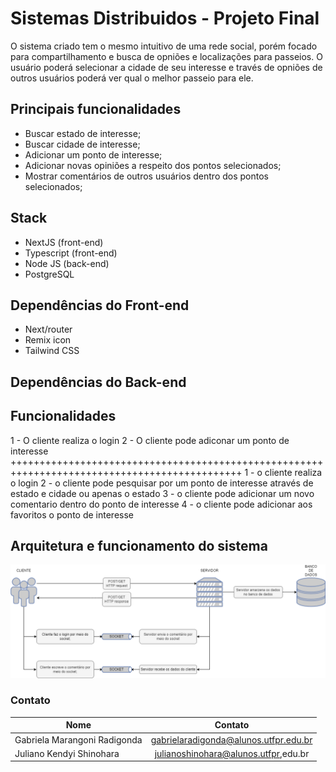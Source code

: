 # Sistemas Distribuidos - Projeto Final
O sistema criado tem o mesmo intuitivo de uma rede social, porém focado para compartilhamento e busca de opniões e localizações para passeios. O usuário poderá selecionar a cidade de seu interesse e través de opniões de outros usuários poderá ver qual o melhor passeio para ele.

## Principais funcionalidades
- Buscar estado de interesse;
- Buscar cidade de interesse;
- Adicionar um ponto de interesse;
- Adicionar novas opiniões a respeito dos pontos selecionados;
- Mostrar comentários de outros usuários dentro dos pontos selecionados;

## Stack
- NextJS (front-end)
- Typescript (front-end)
- Node JS (back-end)
- PostgreSQL

## Dependências do Front-end
- Next/router
- Remix icon
- Tailwind CSS

## Dependências do Back-end

## Funcionalidades
1 - O cliente realiza o login
2 - O cliente pode adiconar um ponto de interesse
++++++++++++++++++++++++++++++++++++++++++++++++++++++++++++++++++++++++++++++++++++++++++++++
1 - o cliente realiza o login
2 - o cliente pode pesquisar por um ponto de interesse através de estado e cidade ou apenas o estado 
3 - o cliente pode adicionar um novo comentario dentro do ponto de interesse 
4 - o cliente pode adicionar aos favoritos o ponto de interesse

## Arquitetura e funcionamento do sistema
![alt text](arquitetura-do-sistema.png)

### Contato
| Nome                          | Contato                                |
| ----------------------------- |:--------------------------------------:|
| Gabriela Marangoni Radigonda  | gabrielaradigonda@alunos.utfpr.edu.br  |
| Juliano Kendyi Shinohara      | julianoshinohara@alunos.utfpr,edu.br   |


